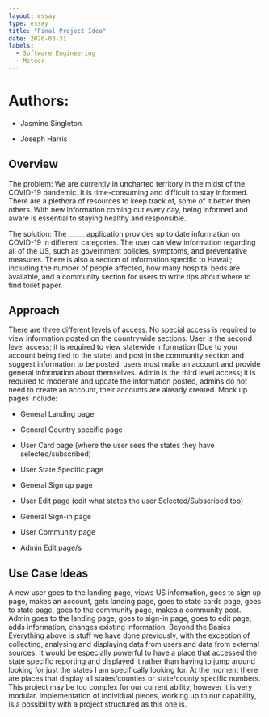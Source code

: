 ```yaml
---
layout: essay
type: essay
title: "Final Project Idea"
date: 2020-03-31
labels:
  - Software Engineering
  - Meteor
---
```

# Authors:
- Jasmine Singleton

- Joseph Harris
## Overview
The problem: We are currently in uncharted territory in the midst of the COVID-19 pandemic. It is time-consuming and difficult to stay informed. There are a plethora of resources to keep track of, some of it better then others. With new information coming out every day, being informed and aware is essential to staying healthy and responsible.

The solution: The _____ application provides up to date information on COVID-19 in different categories. The user can view information regarding all of the US, such as government policies, symptoms, and preventative measures. There is also a section of information specific to Hawaii; including the number of people affected, how many hospital beds are available, and a community section for users to write tips about where to find toilet paper.

## Approach
There are three different levels of access. No special access is required to view information posted on the countrywide sections. User is the second level access; it is required to view statewide information (Due to your account being tied to the state) and post in the community section and suggest information to be posted, users must make an account and provide general information about themselves.  Admin is the third level access; it is required to moderate and update the information posted, admins do not need to create an account, their accounts are already created.
Mock up pages include:

- General Landing page

- General Country specific page

- User Card page (where the user sees the states they have selected/subscribed)

- User State Specific page

- General Sign up page

- User Edit page (edit what states the user Selected/Subscribed too)

- General Sign-in page

- User Community page

- Admin Edit page/s

## Use Case Ideas
A new user goes to the landing page, views US information, goes to sign up page, makes an account, gets landing page, goes to state cards page, goes to  state page, goes to the community page, makes a community post.
Admin goes to the landing page, goes to sign-in page,  goes to edit page, adds information, changes existing information, 
Beyond the Basics
Everything above is stuff we have done previously, with the exception of collecting, analysing and displaying data from users and data from external sources. It would be especially powerful to have a place that accessed the state specific reporting and displayed it rather than having to jump around looking for just the states I am specifically looking for. At the moment there are places that display all states/counties or state/county specific numbers. 
This project may be too complex for our current ability, however it is very modular. Implementation of individual pieces, working up to our capability, is a possibility with a project structured as this one is. 
